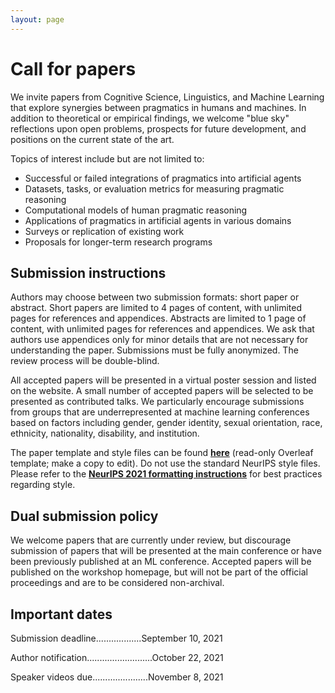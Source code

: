 ```yaml
---
layout: page
---
```


# Call for papers

We invite papers from Cognitive Science, Linguistics, and Machine Learning that explore synergies between pragmatics in humans and machines. In addition to theoretical or empirical findings, we welcome "blue sky" reflections upon open problems, prospects for future development, and positions on the current state of the art. 

Topics of interest include but are not limited to:

- Successful or failed integrations of pragmatics into artificial agents
- Datasets, tasks, or evaluation metrics for measuring pragmatic reasoning
- Computational models of human pragmatic reasoning
- Applications of pragmatics in artificial agents in various domains
- Surveys or replication of existing work
- Proposals for longer-term research programs

## Submission instructions
Authors may choose between two submission formats: short paper or abstract. Short papers are limited to 4 pages of content, with unlimited pages for references and appendices. Abstracts are limited to 1 page of content, with unlimited pages for references and appendices. We ask that authors use appendices only for minor details that are not necessary for understanding the paper. Submissions must be fully anonymized. The review process will be double-blind.

All accepted papers will be presented in a virtual poster session and listed on the website. A small number of accepted papers will be selected to be presented as contributed talks. We particularly encourage submissions from groups that are underrepresented at machine learning conferences based on factors including gender, gender identity, sexual orientation, race, ethnicity, nationality, disability, and institution.

The paper template and style files can be found [**here**](https://www.overleaf.com/read/fcscyxfdtqsk) (read-only Overleaf template; make a copy to edit). Do not use the standard NeurIPS style files. Please refer to the [**NeurIPS 2021 formatting instructions**](https://neurips.cc/Conferences/2021/PaperInformation/StyleFiles) for best practices regarding style.

## Dual submission policy
We welcome papers that are currently under review, but discourage submission of papers that will be presented at the main conference or have been previously published at an ML conference. Accepted papers will be published on the workshop homepage, but will not be part of the official proceedings and are to be considered non-archival.

## Important dates

Submission deadline..................September 10, 2021

Author notification..........................October 22, 2021  

Speaker videos due......................November 8, 2021  
